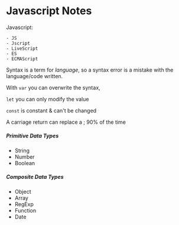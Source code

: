 # Javascript Notes



Javascript:

	- JS 
	- Jscript
	- LiveScript
	- ES
	- ECMAScript

Syntax is a term for *language*, so a syntax error is a mistake with the language/code written. 

With `var` you can overwrite the syntax,

`let` you can only modify the value

`const` is constant & can't be changed

A carriage return can replace a ; 90% of the time

##### Primitive Data Types

- String
- Number
- Boolean

##### Composite Data Types

- Object
- Array
- RegExp
- Function
- Date